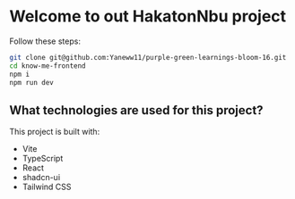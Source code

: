 # Welcome to out HakatonNbu project


Follow these steps:

```sh
git clone git@github.com:Yaneww11/purple-green-learnings-bloom-16.git
cd know-me-frontend
npm i
npm run dev
```

## What technologies are used for this project?

This project is built with:

- Vite
- TypeScript
- React
- shadcn-ui
- Tailwind CSS

